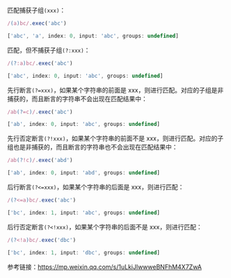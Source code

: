 匹配捕获子组`(xxx)`：

```js
/(a)bc/.exec('abc')
```

```js
['abc', 'a', index: 0, input: 'abc', groups: undefined]
```

匹配，但不捕获子组`(?:xxx)`：

```js
/(?:a)bc/.exec('abc')
```

```js
['abc', index: 0, input: 'abc', groups: undefined]
```

先行断言`(?=xxx)`，如果某个字符串的前面是 xxx，则进行匹配。对应的子组是非捕获的，而且断言的字符串不会出现在匹配结果中：

```js
/ab(?=c)/.exec('abc')
```

```js
['ab', index: 0, input: 'abc', groups: undefined]
```

先行否定断言`(?!xxx)`，如果某个字符串的前面不是 xxx，则进行匹配。对应的子组也是非捕获的，而且断言的字符串也不会出现在匹配结果中：

```js
/ab(?!c)/.exec('abd')
```

```js
['ab', index: 0, input: 'abd', groups: undefined]
```

后行断言`(?<=xxx)`，如果某个字符串的后面是 xxx，则进行匹配：

```js
/(?<=a)bc/.exec('abc')
```

```js
['bc', index: 1, input: 'abc', groups: undefined]
```

后行否定断言`(?<!xxx)`，如果某个字符串的后面不是 xxx，则进行匹配：

```js
/(?<!a)bc/.exec('dbc')
```

```js
['bc', index: 1, input: 'dbc', groups: undefined]
```

参考链接：https://mp.weixin.qq.com/s/1uLkiJlwwweBNFhM4X7ZwA
